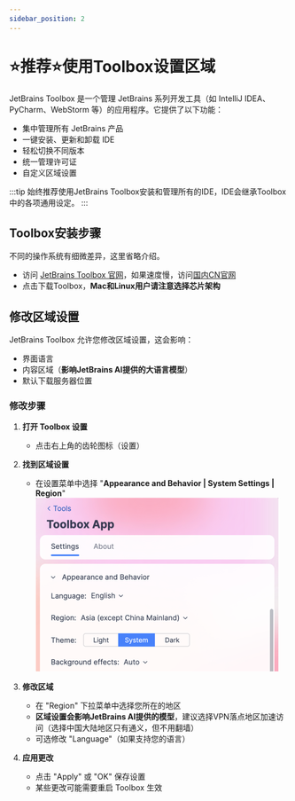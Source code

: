 ```yaml
---
sidebar_position: 2
---
```


# ⭐️推荐⭐️使用Toolbox设置区域
JetBrains Toolbox 是一个管理 JetBrains 系列开发工具（如 IntelliJ IDEA、PyCharm、WebStorm 等）的应用程序。它提供了以下功能：
- 集中管理所有 JetBrains 产品
- 一键安装、更新和卸载 IDE
- 轻松切换不同版本
- 统一管理许可证
- 自定义区域设置

:::tip 
始终推荐使用JetBrains Toolbox安装和管理所有的IDE，IDE会继承Toolbox中的各项通用设定。
:::

## Toolbox安装步骤
不同的操作系统有细微差异，这里省略介绍。
- 访问 [JetBrains Toolbox 官网](https://www.jetbrains.com/toolbox-app/)，如果速度慢，访问[国内CN官网](https://www.jetbrains.com.cn/toolbox-app/)
- 点击下载Toolbox，**Mac和Linux用户请注意选择芯片架构**

## 修改区域设置

JetBrains Toolbox 允许您修改区域设置，这会影响：
- 界面语言
- 内容区域（**影响JetBrains AI提供的大语言模型**）
- 默认下载服务器位置

### 修改步骤

1. **打开 Toolbox 设置**
    - 点击右上角的齿轮图标（设置）

2. **找到区域设置**
    - 在设置菜单中选择 "**Appearance and Behavior | System Settings | Region**"
![Toolbox中配置地区](imgs/tbregion.png) 

3. **修改区域**
    - 在 "Region" 下拉菜单中选择您所在的地区
    - **区域设置会影响JetBrains AI提供的模型**，建议选择VPN落点地区加速访问（选择中国大陆地区只有通义，但不用翻墙）
    - 可选修改 "Language"（如果支持您的语言）

4. **应用更改**
    - 点击 "Apply" 或 "OK" 保存设置
    - 某些更改可能需要重启 Toolbox 生效
